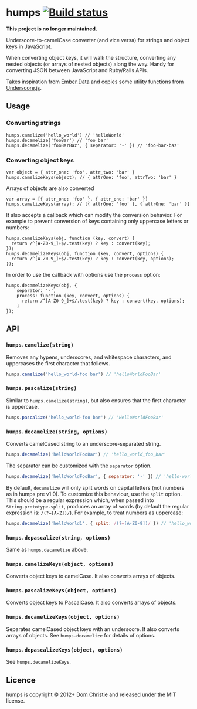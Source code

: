 humps [![Build status](https://secure.travis-ci.org/domchristie/humps.png)](http://travis-ci.org/#!/domchristie/humps)
=====

**This project is no longer maintained.**

Underscore-to-camelCase converter (and vice versa) for strings and object keys in JavaScript.

When converting object keys, it will walk the structure, converting any nested objects (or arrays of nested objects) along the way. Handy for converting JSON between JavaScript and Ruby/Rails APIs.

Takes inspiration from [Ember Data](https://github.com/emberjs/data) and copies some utility functions from [Underscore.js](http://underscorejs.org/).

Usage
-----

### Converting strings

    humps.camelize('hello_world') // 'helloWorld'
    humps.decamelize('fooBar') // 'foo_bar'
    humps.decamelize('fooBarBaz', { separator: '-' }) // 'foo-bar-baz'

### Converting object keys

    var object = { attr_one: 'foo', attr_two: 'bar' }
    humps.camelizeKeys(object); // { attrOne: 'foo', attrTwo: 'bar' }

Arrays of objects are also converted

    var array = [{ attr_one: 'foo' }, { attr_one: 'bar' }]
    humps.camelizeKeys(array); // [{ attrOne: 'foo' }, { attrOne: 'bar' }]

It also accepts a callback which can modify the conversion behavior. For example to prevent conversion of keys containing only uppercase letters or numbers:

    humps.camelizeKeys(obj, function (key, convert) {
      return /^[A-Z0-9_]+$/.test(key) ? key : convert(key);
    });
    humps.decamelizeKeys(obj, function (key, convert, options) {
      return /^[A-Z0-9_]+$/.test(key) ? key : convert(key, options);
    });

In order to use the callback with options use the `process` option:

    humps.decamelizeKeys(obj, {
        separator: '-',
        process: function (key, convert, options) {
          return /^[A-Z0-9_]+$/.test(key) ? key : convert(key, options);
        }
    });

API
---

### `humps.camelize(string)`

Removes any hypens, underscores, and whitespace characters, and uppercases the first character that follows.

```javascript
humps.camelize('hello_world-foo bar') // 'helloWorldFooBar'
```

### `humps.pascalize(string)`

Similar to `humps.camelize(string)`, but also ensures that the first character is uppercase.

```javascript
humps.pascalize('hello_world-foo bar') // 'HelloWorldFooBar'
```

### `humps.decamelize(string, options)`

Converts camelCased string to an underscore-separated string.

```javascript
humps.decamelize('helloWorldFooBar') // 'hello_world_foo_bar'
```

The separator can be customized with the `separator` option.

```javascript
humps.decamelize('helloWorldFooBar', { separator: '-' }) // 'hello-world-foo-bar'
```

By default, `decamelize` will only split words on capital letters (not numbers as in humps pre v1.0). To customize this behaviour, use the `split` option. This should be a regular expression which, when passed into `String.prototype.split`, produces an array of words (by default the regular expression is: `/(?=[A-Z])/`). For example, to treat numbers as uppercase:

```javascript
humps.decamelize('helloWorld1', { split: /(?=[A-Z0-9])/ }) // 'hello_world_1'
```

### `humps.depascalize(string, options)`

Same as `humps.decamelize` above.

### `humps.camelizeKeys(object, options)`

Converts object keys to camelCase. It also converts arrays of objects.

### `humps.pascalizeKeys(object, options)`

Converts object keys to PascalCase. It also converts arrays of objects.

### `humps.decamelizeKeys(object, options)`

Separates camelCased object keys with an underscore. It also converts arrays of objects. See `humps.decamelize` for details of options.

### `humps.depascalizeKeys(object, options)`

See `humps.decamelizeKeys`.

Licence
-------
humps is copyright &copy; 2012+ [Dom Christie](http://domchristie.co.uk) and released under the MIT license.
